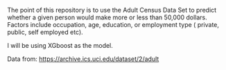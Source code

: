 The point of this repository is to use the Adult Census Data Set to predict whether a given person would make more or less than 50,000 dollars. Factors include occupation, age, education, or employment type ( private, public, self employed etc).

I will be using XGboost as the model.

Data from: https://archive.ics.uci.edu/dataset/2/adult
